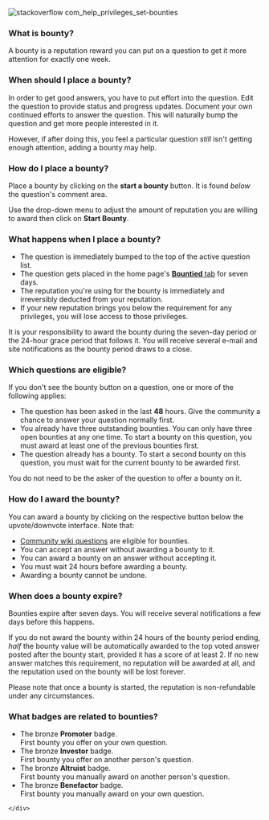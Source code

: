 ![stackoverflow com_help_privileges_set-bounties](https://github.com/imvickykumar999/StatckOverFlow-Reputation/assets/50515418/d84b4e24-b806-4ee2-9c67-039d8ce9235b)

<div class="page-description s-prose js-post-body w100">
        <h3>What is bounty?</h3>
<p>A bounty is a reputation reward you can put on a question to get it more attention for exactly one week.</p>
<h3>When should I place a bounty?</h3>
<p>In order to get good answers, you have to put effort into the question. Edit the question to provide status and progress updates. Document your own continued efforts to answer the question. This will naturally bump the question and get more people interested in it.</p>
<p>However, if after doing this, you feel a particular question <em>still</em> isn't getting enough attention, adding a bounty may help.</p>
<h3>How do I place a bounty?</h3>
<p>Place a bounty by clicking on the <strong>start a bounty</strong> button. It is found <em>below</em> the question's comment area.</p>
<p>Use the drop-down menu to adjust the amount of reputation you are willing to award then click on <strong>Start Bounty</strong>.</p>
<h3>What happens when I place a bounty?</h3>
<ul>
<li>The question is immediately bumped to the top of the active question list.</li>
<li>The question gets placed in the home page's <a href="/?tab=featured"><strong>Bountied</strong> tab</a> for seven days.</li>
<li>The reputation you're using for the bounty is immediately and irreversibly deducted from your reputation.</li>
<li>If your new reputation brings you below the requirement for any privileges, you will lose access to those privileges.</li>
</ul>
<p>It is your responsibility to award the bounty during the seven-day period or the 24-hour grace period that follows it. You will receive several e-mail and site notifications as the bounty period draws to a close.</p>
<h3>Which questions are eligible?</h3>
<p>If you don't see the bounty button on a question, one or more of the following applies:</p>
<ul>
<li>The question has been asked in the last <strong>48</strong> hours. Give the community a chance to answer your question normally first.</li>
<li>You already have three outstanding bounties. You can only have three open bounties at any one time. To start a bounty on this question, you must award at least one of the previous bounties first.</li>
<li>The question already has a bounty. To start a second bounty on this question, you must wait for the current bounty to be awarded first.</li>
</ul>
<p>You do not need to be the asker of the question to offer a bounty on it.</p>
<h3>How do I award the bounty?</h3>
<p>You can award a bounty by clicking on the respective button below the upvote/downvote interface. Note that:</p>
<ul>
<li><a href="/help/privileges/community-wiki">Community wiki questions</a> are eligible for bounties.</li>
<li>You can accept an answer without awarding a bounty to it.</li>
<li>You can award a bounty on an answer without accepting it.</li>
<li>You must wait 24 hours before awarding a bounty.</li>
<li>Awarding a bounty cannot be undone.</li>
</ul>
<h3>When does a bounty expire?</h3>
<p>Bounties expire after seven days. You will receive several notifications a few days before this happens.</p>
<p>If you do not award the bounty within 24 hours of the bounty period ending, <em>half</em> the bounty value will be automatically awarded to the top voted answer posted after the bounty start, provided it has a score of at least 2. If no new answer matches this requirement, no reputation will be awarded at all, and the reputation used on the bounty will be lost forever.</p>
<p>Please note that once a bounty is started, the reputation is non-refundable under any circumstances.</p>
<h3>What badges are related to bounties?</h3>
<ul>
<li>The bronze <strong>Promoter</strong> badge.<br>
First bounty you offer on your own question.</li>
<li>The bronze <strong>Investor</strong> badge.<br>
First bounty you offer on another person's question.</li>
<li>The bronze <strong>Altruist</strong> badge.<br>
First bounty you manually award on another person's question.</li>
<li>The bronze <strong>Benefactor</strong> badge.<br>
First bounty you manually award on your own question.</li>
</ul>

    </div>
